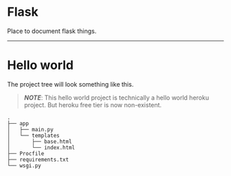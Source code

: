 # Flask

Place to document flask things.

---

# Hello world

The project tree will look something like this. 

> **_NOTE_**: This hello world project is technically a hello world heroku project. But heroku free tier is now non-existent.

```
.
├── app
│   ├── main.py
│   └── templates
│       ├── base.html
│       └── index.html
├── Procfile
├── requirements.txt
└── wsgi.py
```